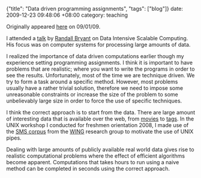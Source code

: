 {"title": "Data driven programming assignments", "tags": ["blog"]}
date: 2009-12-23 09:48:06 +08:00
category: teaching

Originally appeared
[here](http://nusschoolofcomputing.blogspot.com/2009/01/data-driven-programming-assigments.html)
on 09/01/09.<p>I attended a
[talk](https://mysoc.nus.edu.sg/%C2%A0cmsem/seminar_files/9655.txt) by [Randall Bryant](http://www.cs.cmu.edu/%C2%A0bryant/) on Data Intensive Scalable
Computing. His focus was on computer systems for processing large amounts of
data.

I realized the importance of data driven computations earlier though my
experience setting programming assignments. I think it is important to have
problems that are realistic; where you want to write the programs in order to
see the results. Unfortunately, most of the time we are technique driven. We
try to form a task around a specific method. However, most problems usually
have a rather trivial solution, therefore we need to impose some unreasonable
constraints or increase the size of the problem to some unbelievably large size
in order to force the use of specific techniques.

I think the correct approach is to start from the data. There are large amount
of interesting data that is available over the web, from
[movies](http://www.imdb.com/interfaces) to
[tags](http://www.tagora-project.eu/data/). In the UNIX workshop I conducted
for freshmen orientation 2008, I made use of the [SMS corpus](http://www.comp.nus.edu.sg/%C2%A0rpnlpir/downloads/corpora/smsCorpus/)
from the [WING](http://wing.comp.nus.edu.sg/portal/) research group to
motivate the use of UNIX pipes.

Dealing with large amounts of publicly available real world data gives rise to
realistic computational problems where the effect of efficient algorithms
become apparent. Computations that takes hours to run using a naive method can
be completed in seconds using the correct approach. </p>
